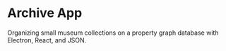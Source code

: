 # Archive App
Organizing small museum collections on a property graph database with Electron, React, and JSON.
